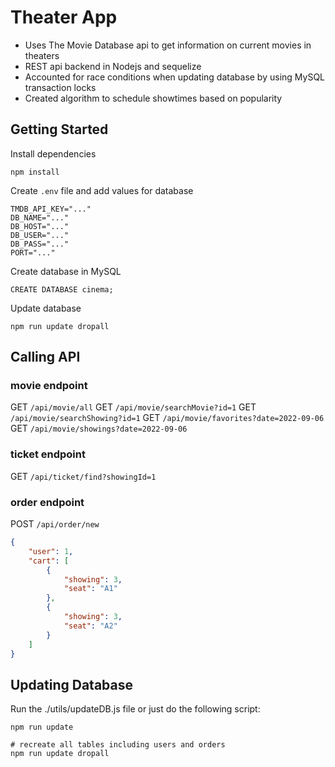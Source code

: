 # Theater App

- Uses The Movie Database api to get information on current movies in theaters
- REST api backend in Nodejs and sequelize
- Accounted for race conditions when updating database by using MySQL transaction locks
- Created algorithm to schedule showtimes based on popularity

## Getting Started

Install dependencies
```
npm install
```
Create `.env` file and add values for database
```
TMDB_API_KEY="..."
DB_NAME="..."
DB_HOST="..."
DB_USER="..."
DB_PASS="..."
PORT="..."
```
Create database in MySQL
```
CREATE DATABASE cinema;
```
Update database
```
npm run update dropall
```


## Calling API

### movie endpoint
GET `/api/movie/all`
GET `/api/movie/searchMovie?id=1`
GET `/api/movie/searchShowing?id=1`
GET `/api/movie/favorites?date=2022-09-06`
GET `/api/movie/showings?date=2022-09-06`

### ticket endpoint
GET `/api/ticket/find?showingId=1`

### order endpoint

POST `/api/order/new`
```json
{
    "user": 1,
    "cart": [
        {
            "showing": 3,
            "seat": "A1"
        },
        {
            "showing": 3,
            "seat": "A2"
        }
    ]
}
```

## Updating Database

Run the ./utils/updateDB.js file or just do the following script:
```
npm run update

# recreate all tables including users and orders
npm run update dropall
```